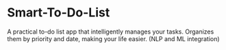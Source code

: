 # Smart-To-Do-List
A practical to-do list app that intelligently manages your tasks. Organizes them by priority and date, making your life easier. (NLP and ML integration)
